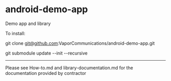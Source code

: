# android-demo-app
Demo app and library

To install:

git clone git@github.com:VaporCommunications/android-demo-app.git


git submodule update --init --recursive


***

Please see How-to.md and library-documentation.md for the documentation provided by contractor
